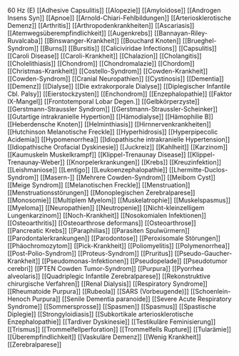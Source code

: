 60 Hz (E)
[[Adhesive Capsulitis]]
[[Alopezie]]
[[Amyloidose]]
[[Androgen Insens Syn]]
[[Apnoe]]
[[Arnold-Chiari-Fehlbildungen]]
[[Arteriosklerotische Demenz]]
[[Arthritis]]
[[Arthropodenkrankheiten]]
[[Ascariasis]]
[[Atemwegsüberempfindlichkeit]]
[[Augenkrebs]]
[[Bannayan-Riley-Ruvalcaba]]
[[Binswanger-Krankheit]]
[[Bouchard Knoten]]
[[Brueghel-Syndrom]]
[[Burns]]
[[Bursitis]]
[[Caliciviridae Infections]]
[[Capsulitis]]
[[Caroli Disease]]
[[Caroli-Krankheit]]
[[Chalazion]]
[[Cholangitis]]
[[Cholelithiasis]]
[[Chondrom]]
[[Chondromalazie]]
[[Chordom]]
[[Christmas-Krankheit]]
[[Costello-Syndrom]]
[[Cowden-Krankheit]]
[[Cowden-Syndrom]]
[[Cranial Neuropathien]]
[[Cystinosis]]
[[Dementia]]
[[Demenz]]
[[Dialyse]]
[[Die extrakorporale Dialyse]]
[[Diplegischer Infantile Cbl. Palsy]]
[[Eierstockzysten]]
[[Enchondrom]]
[[Enzephalopathie]]
[[Faktor IX-Mangel]]
[[Frontotemporal Lobar Degen.]]
[[Gelbkörperzyste]]
[[Gerstmann-Straussler Syndrom]]
[[Gerstmann-Straussler-Scheinker]]
[[Gutartige intrakranielle Hypertion]]
[[Hämodialyse]]
[[Hämophilie B]]
[[Heberdensche Knoten]]
[[Helminthiasis]]
[[Hirnnervenkrankheiten]]
[[Hutchinson Melanotische Freckle]]
[[Hyperhidrosis]]
[[Hyperpipecolic Acidemia]]
[[Hypomenorrhea]]
[[Idiopathische intrakranielle Hypertension]]
[[Idiopathische Orofacial Dyskinesie]]
[[Juckreiz]]
[[Kahlheit]]
[[Karzinom]]
[[Kaumuskeln Muskelkrampf]]
[[Klippel-Trenaunay Disease]]
[[Klippel-Trenaunay-Weber]]
[[Knorpelerkrankungen]]
[[Krebs]]
[[Kreuzinfektion]]
[[Leishmaniose]]
[[Lentigo]]
[[Leukoenzephalopathie]]
[[Lhermitte-Duclos-Syndrom]]
[[Masern-]]
[[Mehrere Cowden-Syndrom]]
[[Meibom Cyst]]
[[Meige Syndrom]]
[[Melanotischen Freckle]]
[[Menstruation]]
[[Menstruationsstörungen]]
[[Monoplegischen Zerebralparese]]
[[Monosomie]]
[[Multiplem Myelom]]
[[Muskelatrophie]]
[[Muskelspasmus]]
[[Myeloma]]
[[Neuropathien]]
[[Neutropenie]]
[[Nicht-kleinzelligem Lungenkarzinom]]
[[Noch-Krankheit]]
[[Nosokomialen Infektionen]]
[[Osteoarthritis]]
[[Osteoarthrose deformans]]
[[Osteoarthrose]]
[[Pancreatic Krebs]]
[[Paraphilias]]
[[Parasiten Spulwürmern]]
[[Parodontalerkrankungen]]
[[Parodontose]]
[[Peroxisomale Störungen]]
[[Phäochromozytom]]
[[Pick-Krankheit]]
[[Poliomyelitis]]
[[Polymenorrhea]]
[[Post-Polio-Syndrom]]
[[Proteus-Syndrom]]
[[Pruritus]]
[[Pseudo-Gaucher-Krankheit]]
[[Pseudomonas-Infektionen]]
[[Pseudopelade]]
[[Pseudotumor cerebri]]
[[PTEN Cowden Tumor-Syndrom]]
[[Purpura]]
[[Pyorrhea alveolaris]]
[[Quadriplegic Infantile Zerebralparese]]
[[Rekonstruktive chirurgische Verfahren]]
[[Renal Dialysis]]
[[Respiratory Syndrome]]
[[Rheumatoide Purpura]]
[[Rubeola]]
[[SARS (Vorbeugende)]]
[[Schoenlein-Henoch Purpura]]
[[Senile Dementia paranoide]]
[[Severe Acute Respiratory Syndrome]]
[[Sommersprosse]]
[[Spasmen]]
[[Spasmus]]
[[Spastische Diplegie]]
[[Strongyloidiasis]]
[[Subkortikale arteriosklerotische Enzephalopathie]]
[[Tardiver Dyskinesie]]
[[Testikuläre Feminisierung]]
[[Trismus]]
[[Trommelfellperforation]]
[[Trommelfells Rupture]]
[[Tularämie]]
[[Überempfindlichkeit]]
[[Vaskuläre Demenz]]
[[Wenig Krankheit]]
[[Zerebralparese]]
